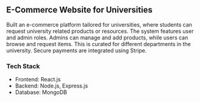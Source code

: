 ## E-Commerce Website for Universities
Built an e-commerce platform tailored for universities, where students can request university related products or resources. The system features user and admin roles. Admins can manage and add products, while users can browse and request items. This is curated for different departments in the university. Secure payments are integrated using Stripe.

### Tech Stack

- Frontend: React.js
- Backend: Node.js, Express.js
- Database: MongoDB
